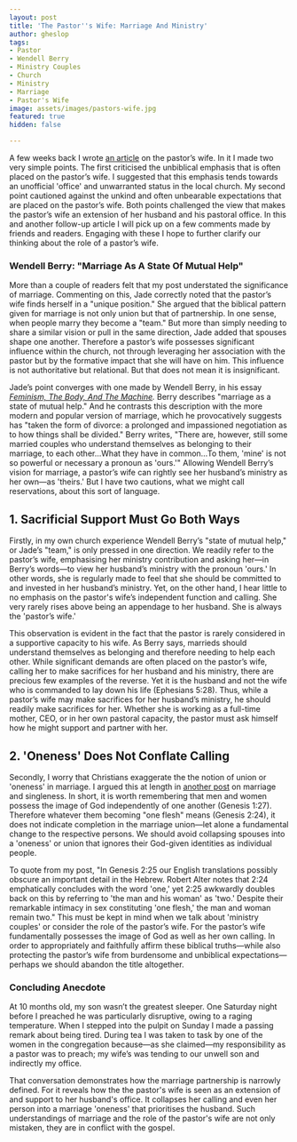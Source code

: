 ```yaml
---
layout: post
title: 'The Pastor''s Wife: Marriage And Ministry'
author: gheslop
tags:
- Pastor
- Wendell Berry
- Ministry Couples
- Church
- Ministry
- Marriage
- Pastor's Wife
image: assets/images/pastors-wife.jpg
featured: true
hidden: false

---
```

A few weeks back I wrote [an article](https://rekindle.co.za/content/2021-03-10-pastor-s-wife "The Pastor's Wife") on the pastor’s wife. In it I made two very simple points. The first criticised the unbiblical emphasis that is often placed on the pastor’s wife. I suggested that this emphasis tends towards an unofficial 'office' and unwarranted status in the local church. My second point cautioned against the unkind and often unbearable expectations that are placed on the pastor’s wife. Both points challenged the view that makes the pastor’s wife an extension of her husband and his pastoral office. In this and another follow-up article I will pick up on a few comments made by friends and readers. Engaging with these I hope to further clarify our thinking about the role of a pastor’s wife.

### **Wendell Berry: "Marriage As A State Of Mutual Help"**

More than a couple of readers felt that my post understated the significance of marriage. Commenting on this, Jade correctly noted that the pastor’s wife finds herself in a "unique position." She argued that the biblical pattern given for marriage is not only union but that of partnership. In one sense, when people marry they become a "team." But more than simply needing to share a similar vision or pull in the same direction, Jade added that spouses shape one another. Therefore a pastor’s wife possesses significant influence within the church, not through leveraging her association with the pastor but by the formative impact that she will have on him. This influence is not authoritative but relational. But that does not mean it is insignificant.

Jade’s point converges with one made by Wendell Berry, in his essay [_Feminism, The Body, And The Machine_](https://religioustech.org/wp-content/uploads/2019/09/Berry-Wendell-Feminism-the-Body-and-the-Machine.pdf "Berry's Essay (PDF)")_._ Berry describes "marriage as a state of mutual help." And he contrasts this description with the more modern and popular version of marriage, which he provocatively suggests has "taken the form of divorce: a prolonged and impassioned negotiation as to how things shall be divided." Berry writes, "There are, however, still some married couples who understand themselves as belonging to their marriage, to each other…What they have in common…To them, 'mine' is not so powerful or necessary a pronoun as 'ours.'" Allowing Wendell Berry’s vision for marriage, a pastor’s wife can rightly see her husband’s ministry as her own—as 'theirs.' But I have two cautions, what we might call reservations, about this sort of language.

## **1. Sacrificial Support Must Go Both Ways**

Firstly, in my own church experience Wendell Berry’s "state of mutual help," or Jade’s "team," is only pressed in one direction. We readily refer to the pastor’s wife, emphasising her ministry contribution and asking her—in Berry’s words—to view her husband’s ministry with the pronoun 'ours.' In other words, she is regularly made to feel that she should be committed to and invested in her husband’s ministry. Yet, on the other hand, I hear little to no emphasis on the pastor's wife’s independent function and calling. She very rarely rises above being an appendage to her husband. She is always the 'pastor’s wife.'

This observation is evident in the fact that the pastor is rarely considered in a supportive capacity to his wife. As Berry says, marrieds should understand themselves as belonging and therefore needing to help each other. While significant demands are often placed on the pastor’s wife, calling her to make sacrifices for her husband and his ministry, there are precious few examples of the reverse. Yet it is the husband and not the wife who is commanded to lay down his life (Ephesians 5:28). Thus, while a pastor’s wife may make sacrifices for her husband’s ministry, he should readily make sacrifices for her. Whether she is working as a full-time mother, CEO, or in her own pastoral capacity, the pastor must ask himself how he might support and partner with her.

## **2. 'Oneness' Does Not Conflate Calling**

Secondly, I worry that Christians exaggerate the the notion of union or 'oneness' in marriage. I argued this at length in [another post](https://rekindle.co.za/content/2020-12-03-john-calvin-marriage-singleness "John Calvin On Marriage") on marriage and singleness. In short, it is worth remembering that men and women possess the image of God independently of one another (Genesis 1:27). Therefore whatever them becoming "one flesh" means (Genesis 2:24), it does not indicate completion in the marriage union—let alone a fundamental change to the respective persons. We should avoid collapsing spouses into a 'oneness' or union that ignores their God-given identities as individual people.

To quote from my post, "In Genesis 2:25 our English translations possibly obscure an important detail in the Hebrew. Robert Alter notes that 2:24 emphatically concludes with the word 'one,' yet 2:25 awkwardly doubles back on this by referring to 'the man and his woman' as 'two.' Despite their remarkable intimacy in sex constituting 'one flesh,' the man and woman remain two." This must be kept in mind when we talk about 'ministry couples' or consider the role of the pastor’s wife. For the pastor’s wife fundamentally possesses the image of God as well as her own calling. In order to appropriately and faithfully affirm these biblical truths—while also protecting the pastor’s wife from burdensome and unbiblical expectations—perhaps we should abandon the title altogether.

### **Concluding Anecdote**

At 10 months old, my son wasn’t the greatest sleeper. One Saturday night before I preached he was particularly disruptive, owing to a raging temperature. When I stepped into the pulpit on Sunday I made a passing remark about being tired. During tea I was taken to task by one of the women in the congregation because—as she claimed—my responsibility as a pastor was to preach; my wife’s was tending to our unwell son and indirectly my office.

That conversation demonstrates how the marriage partnership is narrowly defined. For it reveals how the the pastor's wife is seen as an extension of and support to her husband's office. It collapses her calling and even her person into a marriage 'oneness' that prioritises the husband. Such understandings of marriage and the role of the pastor's wife are not only mistaken, they are in conflict with the gospel.